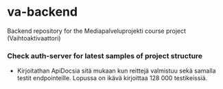 # va-backend
Backend repository for the Mediapalveluprojekti course project (Vaihtoaktivaattori)

### Check auth-server for latest samples of project structure

- Kirjoitathan ApiDocsia sitä mukaan kun reittejä valmistuu sekä samalla testit endpointeille. Lopussa on ikävä kirjoittaa 128 000 testikeissiä.